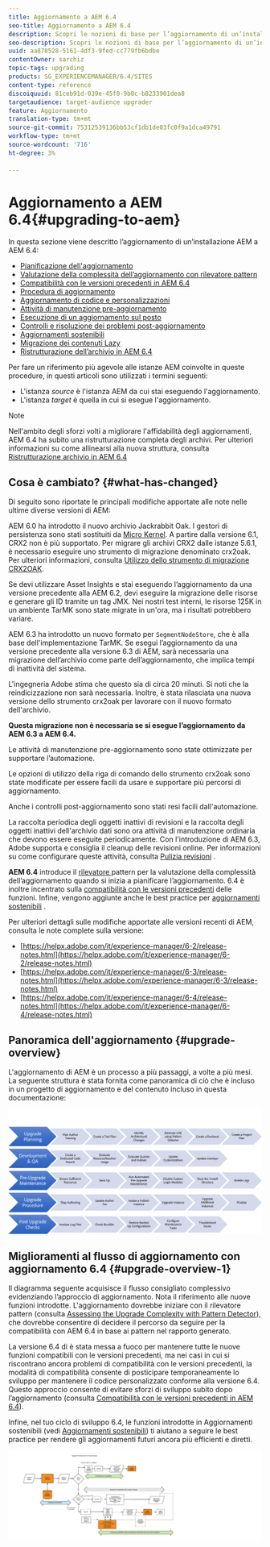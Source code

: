```yaml
---
title: Aggiornamento a AEM 6.4
seo-title: Aggiornamento a AEM 6.4
description: Scopri le nozioni di base per l’aggiornamento di un’installazione AEM precedente a AEM 6.4.
seo-description: Scopri le nozioni di base per l’aggiornamento di un’installazione AEM precedente a AEM 6.4.
uuid: aa878528-5161-4df3-9fed-cc779fb6bdbe
contentOwner: sarchiz
topic-tags: upgrading
products: SG_EXPERIENCEMANAGER/6.4/SITES
content-type: reference
discoiquuid: 81ceb91d-039e-45f0-9b0c-b8233901dea8
targetaudience: target-audience upgrader
feature: Aggiornamento
translation-type: tm+mt
source-git-commit: 75312539136bb53cf1db1de03fc0f9a1dca49791
workflow-type: tm+mt
source-wordcount: '716'
ht-degree: 3%

---
```



# Aggiornamento a AEM 6.4{#upgrading-to-aem}

In questa sezione viene descritto l’aggiornamento di un’installazione AEM a AEM 6.4:

* [Pianificazione dell&#39;aggiornamento](/help/sites-deploying/upgrade-planning.md)
* [Valutazione della complessità dell’aggiornamento con rilevatore pattern](/help/sites-deploying/pattern-detector.md)
* [Compatibilità con le versioni precedenti in AEM 6.4](/help/sites-deploying/backward-compatibility.md)
* [Procedura di aggiornamento](/help/sites-deploying/upgrade-procedure.md)
* [Aggiornamento di codice e personalizzazioni](/help/sites-deploying/upgrading-code-and-customizations.md)
* [Attività di manutenzione pre-aggiornamento](/help/sites-deploying/pre-upgrade-maintenance-tasks.md)
* [Esecuzione di un aggiornamento sul posto](/help/sites-deploying/in-place-upgrade.md)
* [Controlli e risoluzione dei problemi post-aggiornamento](/help/sites-deploying/post-upgrade-checks-and-troubleshooting.md)
* [Aggiornamenti sostenibili](/help/sites-deploying/sustainable-upgrades.md)
* [Migrazione dei contenuti Lazy](/help/sites-deploying/lazy-content-migration.md)
* [Ristrutturazione dell’archivio in AEM 6.4](/help/sites-deploying/repository-restructuring.md)

Per fare un riferimento più agevole alle istanze AEM coinvolte in queste procedure, in questi articoli sono utilizzati i termini seguenti:

* L&#39;istanza *source* è l&#39;istanza AEM da cui stai eseguendo l&#39;aggiornamento.
* L&#39;istanza *target* è quella in cui si esegue l&#39;aggiornamento.

>[!NOTE]
>
>Nell&#39;ambito degli sforzi volti a migliorare l&#39;affidabilità degli aggiornamenti, AEM 6.4 ha subito una ristrutturazione completa degli archivi. Per ulteriori informazioni su come allinearsi alla nuova struttura, consulta [Ristrutturazione archivio in AEM 6.4](/help/sites-deploying/repository-restructuring.md)

## Cosa è cambiato? {#what-has-changed}

Di seguito sono riportate le principali modifiche apportate alle note nelle ultime diverse versioni di AEM:

AEM 6.0 ha introdotto il nuovo archivio Jackrabbit Oak. I gestori di persistenza sono stati sostituiti da [Micro Kernel](/help/sites-deploying/recommended-deploys.md). A partire dalla versione 6.1, CRX2 non è più supportato. Per migrare gli archivi CRX2 dalle istanze 5.6.1, è necessario eseguire uno strumento di migrazione denominato crx2oak. Per ulteriori informazioni, consulta [Utilizzo dello strumento di migrazione CRX2OAK](/help/sites-deploying/using-crx2oak.md).

Se devi utilizzare Asset Insights e stai eseguendo l’aggiornamento da una versione precedente alla AEM 6.2, devi eseguire la migrazione delle risorse e generare gli ID tramite un tag JMX. Nei nostri test interni, le risorse 125K in un ambiente TarMK sono state migrate in un&#39;ora, ma i risultati potrebbero variare.

AEM 6.3 ha introdotto un nuovo formato per `SegmentNodeStore`, che è alla base dell&#39;implementazione TarMK. Se esegui l’aggiornamento da una versione precedente alla versione 6.3 di AEM, sarà necessaria una migrazione dell’archivio come parte dell’aggiornamento, che implica tempi di inattività del sistema.

L&#39;ingegneria Adobe stima che questo sia di circa 20 minuti. Si noti che la reindicizzazione non sarà necessaria. Inoltre, è stata rilasciata una nuova versione dello strumento crx2oak per lavorare con il nuovo formato dell&#39;archivio.

**Questa migrazione non è necessaria se si esegue l’aggiornamento da AEM 6.3 a AEM 6.4.**

Le attività di manutenzione pre-aggiornamento sono state ottimizzate per supportare l’automazione.

Le opzioni di utilizzo della riga di comando dello strumento crx2oak sono state modificate per essere facili da usare e supportare più percorsi di aggiornamento.

Anche i controlli post-aggiornamento sono stati resi facili dall&#39;automazione.

La raccolta periodica degli oggetti inattivi di revisioni e la raccolta degli oggetti inattivi dell&#39;archivio dati sono ora attività di manutenzione ordinaria che devono essere eseguite periodicamente. Con l&#39;introduzione di AEM 6.3, Adobe supporta e consiglia il cleanup delle revisioni online. Per informazioni su come configurare queste attività, consulta [Pulizia revisioni](/help/sites-deploying/revision-cleanup.md) .

**AEM 6.4** introduce il  [rilevatore ](/help/sites-deploying/pattern-detector.md) pattern per la valutazione della complessità dell’aggiornamento quando si inizia a pianificare l’aggiornamento. 6.4 è inoltre incentrato sulla [compatibilità con le versioni precedenti](/help/sites-deploying/backward-compatibility.md) delle funzioni. Infine, vengono aggiunte anche le best practice per [aggiornamenti sostenibili](/help/sites-deploying/sustainable-upgrades.md) .

Per ulteriori dettagli sulle modifiche apportate alle versioni recenti di AEM, consulta le note complete sulla versione:

* [https://helpx.adobe.com/it/experience-manager/6-2/release-notes.html](https://helpx.adobe.com/it/experience-manager/6-2/release-notes.html)
* [https://helpx.adobe.com/it/experience-manager/6-3/release-notes.html](https://helpx.adobe.com/experience-manager/6-3/release-notes.html)
* [https://helpx.adobe.com/it/experience-manager/6-4/release-notes.html](https://helpx.adobe.com/it/experience-manager/6-4/release-notes.html)

## Panoramica dell&#39;aggiornamento {#upgrade-overview}

L&#39;aggiornamento di AEM è un processo a più passaggi, a volte a più mesi. La seguente struttura è stata fornita come panoramica di ciò che è incluso in un progetto di aggiornamento e del contenuto incluso in questa documentazione:

![screen_shot_2018-03-30at80708am](assets/screen_shot_2018-03-30at80708am.png)

## Miglioramenti al flusso di aggiornamento con aggiornamento 6.4 {#upgrade-overview-1}

Il diagramma seguente acquisisce il flusso consigliato complessivo evidenziando l’approccio di aggiornamento. Nota il riferimento alle nuove funzioni introdotte. L&#39;aggiornamento dovrebbe iniziare con il rilevatore pattern (consulta [Assessing the Upgrade Complexity with Pattern Detector](/help/sites-deploying/pattern-detector.md)), che dovrebbe consentire di decidere il percorso da seguire per la compatibilità con AEM 6.4 in base ai pattern nel rapporto generato.

La versione 6.4 di è stata messa a fuoco per mantenere tutte le nuove funzioni compatibili con le versioni precedenti, ma nei casi in cui si riscontrano ancora problemi di compatibilità con le versioni precedenti, la modalità di compatibilità consente di posticipare temporaneamente lo sviluppo per mantenere il codice personalizzato conforme alla versione 6.4. Questo approccio consente di evitare sforzi di sviluppo subito dopo l’aggiornamento (consulta [Compatibilità con le versioni precedenti in AEM 6.4](/help/sites-deploying/backward-compatibility.md)).

Infine, nel tuo ciclo di sviluppo 6.4, le funzioni introdotte in Aggiornamenti sostenibili (vedi [Aggiornamenti sostenibili](/help/sites-deploying/sustainable-upgrades.md)) ti aiutano a seguire le best practice per rendere gli aggiornamenti futuri ancora più efficienti e diretti.

![6_4_upgrade_overviewflowgraph-newpage3](assets/6_4_upgrade_overviewflowchart-newpage3.png)

